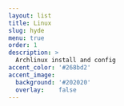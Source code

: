 ```yaml
---
layout: list
title: Linux
slug: hyde
menu: true
order: 1
description: >
  Archlinux install and config
accent_color: '#268bd2'
accent_image:
  background: '#202020'
  overlay:    false
---
```

